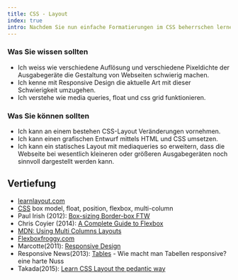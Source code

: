 ```yaml
--- 
title: CSS - Layout
index: true
intro: Nachdem Sie nun einfache Formatierungen im CSS beherrschen lernen Sie wie sie das Layout der ganzen Seite beeinflussen können.
---
```


### Was Sie wissen sollten

* Ich weiss wie verschiedene Auflösung und verschiedene Pixeldichte der Ausgabegeräte die Gestaltung von Webseiten schwierig machen.
* Ich kenne mit Responsive Design die aktuelle Art mit dieser Schwierigkeit umzugehen.
* Ich verstehe wie media queries, float und css grid funktionieren.

### Was Sie können sollten
* Ich kann an einem bestehen CSS-Layout Veränderungen vornehmen.
* Ich kann einen grafischen Entwurf mittels HTML und CSS umsetzen.
* Ich kann ein statisches Layout mit mediaqueries so erweitern, dass die Webseite bei wesentlich kleineren oder größeren Ausgabegeräten noch sinnvoll dargestellt werden kann.


## Vertiefung

* [learnlayout.com](http://learnlayout.com)
* [CSS](http://www.w3.org/Style/CSS/specs.en.html) box model, float, position, flexbox, multi-column
* Paul Irish (2012): [Box-sizing Border-box FTW](http://www.paulirish.com/2012/box-sizing-border-box-ftw/)
* Chris Coyier (2014): [A Complete Guide to Flexbox](http://css-tricks.com/snippets/css/a-guide-to-flexbox/)
* [MDN: Using Multi Columns Layouts](https://developer.mozilla.org/en-US/docs/Web/Guide/CSS/Using_multi-column_layouts)
* [Flexboxfroggy.com](http://flexboxfroggy.com/)
* Marcotte(2011): [Responsive Design](http://www.amazon.com/Responsive-Design-Brief-People-Websites/dp/098444257X/)
* Responsive News(2013): [Tables](http://responsivenews.co.uk/post/52382349921/tables) - Wie macht man Tabellen responsive?  eine harte Nuss
* Takada(2015): [Learn CSS Layout the pedantic way](http://book.mixu.net/css/index.html)
